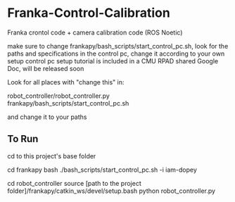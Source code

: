 # Franka-Control-Calibration
Franka crontol code + camera calibration code (ROS Noetic)

make sure to change frankapy/bash_scripts/start_control_pc.sh, 
look for the paths and specifications in the control pc, change it according to your own setup
control pc setup tutorial is included in a CMU RPAD shared Google Doc, will be released soon

Look for all places with "change this" in:

robot_controller/robot_controller.py 
frankapy/bash_scripts/start_control_pc.sh

and change it to your paths

## To Run
cd to this project's base folder

cd frankapy
bash ./bash_scripts/start_control_pc.sh -i iam-dopey

cd robot_controller
source [path to the project folder]/frankapy/catkin_ws/devel/setup.bash
python robot_controller.py